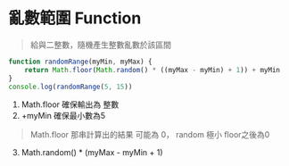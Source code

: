# 亂數範圍 Function
> 給與二整數，隨機產生整數亂數於該區間

```js
function randomRange(myMin, myMax) {
    return Math.floor(Math.random() * ((myMax - myMin) + 1)) + myMin
}
console.log(randomRange(5, 15))
```

1. Math.floor 確保輸出為 整數
2. +myMin 確保最小數為5 
> Math.floor 那串計算出的結果 可能為 0，
> random 極小 floor之後為0

3. Math.random() * (myMax - myMin + 1)

